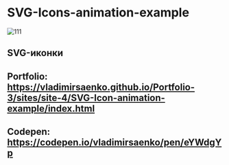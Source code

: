 # SVG-Icons-animation-example

![111](https://user-images.githubusercontent.com/56477695/115123699-e63c8900-9fc6-11eb-9abe-810d5db40a2e.png)

## SVG-иконки 

## Portfolio: https://vladimirsaenko.github.io/Portfolio-3/sites/site-4/SVG-Icon-animation-example/index.html

## Codepen: https://codepen.io/vladimirsaenko/pen/eYWdgYp
